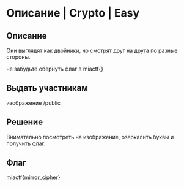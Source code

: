 # Описание | Crypto | Easy

## Описание
Они выглядят как двойники, но смотрят друг на друга по разные стороны. 

не забудьте обернуть флаг в miactf{}
## Выдать участникам 
изображение /public

## Решение
Внимательно посмотреть на изображение, озеркалить буквы и получить флаг.

## Флаг
 miactf{mirror_cipher}


